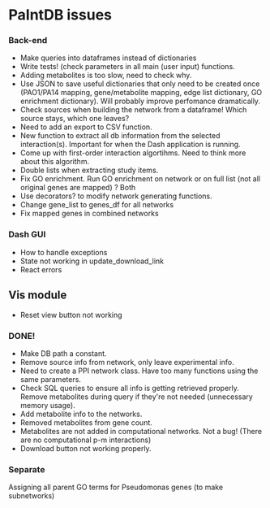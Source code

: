 # PaIntDB issues


### Back-end
- Make queries into dataframes instead of dictionaries
- Write tests! (check parameters in all main (user input) functions.
- Adding metabolites is too slow, need to check why.
- Use JSON to save useful dictionaries that only need to be created once (PAO1/PA14 mapping, gene/metabolite mapping, edge list dictionary, GO enrichment dictionary). Will probably improve perfomance dramatically.
- Check sources when building the network from a dataframe! Which source stays, which one leaves?
- Need to add an export to CSV function.
- New function to extract all db information from the selected interaction(s). Important for when the Dash application is running.
- Come up with first-order interaction algortihms. Need to think more about this algorithm.
- Double lists when extracting study items.
- Fix GO enrichment. Run GO enrichment on network or on full list (not all original genes are mapped) ? Both
- Use decorators? to modify network generating functions.
- Change gene_list to genes_df for all networks
- Fix mapped genes in combined networks

### Dash GUI
- How to handle exceptions
- State not working in update_download_link
- React errors

## Vis module
- Reset view button not working

### DONE!
- Make DB path a constant.
- Remove source info from network, only leave experimental info.
- Need to create a PPI network class. Have too many functions using the same parameters.
- Check SQL queries to ensure all info is getting retrieved properly. Remove metabolites during query if they're not needed (unnecessary memory usage).
- Add metabolite info to the networks.
- Removed metabolites from gene count.
- Metabolites are not added in computational networks. Not a bug! (There are no computational p-m interactions)
- Download button not working properly.


### Separate
Assigning all parent GO terms for Pseudomonas genes (to make subnetworks)




